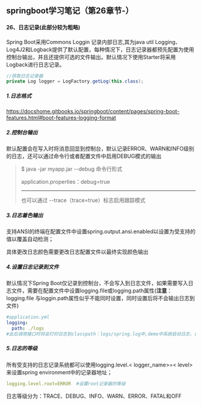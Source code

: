 ## springboot学习笔记（第26章节-）

#### 26、日志记录(此部分较为粗略)

Spring Boot采用Commons Loggin 记录内部日志,其为java util Logging、Log4J2和Logback提供了默认配置，每种情况下，日志记录器都预先配置为使用控制台输出，并且还提供可选的文件输出。默认情况下使用Starter将采用Logback进行日志记录。

```java
//获取日志记录器
private Log logger = LogFactory.getLog(this.class);
```



##### 1.日志格式

https://docshome.gitbooks.io/springboot/content/pages/spring-boot-features.html#boot-features-logging-format

##### 2.控制台输出

默认配置会在写入时将消息回显到控制台，默认记录ERROR、WARN和INFO级别的日志，还可以通过命令行或者配置文件中启用DEBUG模式的输出

>$ java -jar myapp.jar  --debug    命令行形式
>
>application.properties：debug=true
>
>-------------------------------
>
>也可以通过 --trace（trace=true）标志启用跟踪模式

##### 3.日志着色输出

支持ANSI的终端在配置文件中设置spring.output.ansi.enabled以设置为受支持的值以覆盖自动检测；

具体更改日志颜色需要更改日志配置文件以最终实现颜色输出

##### 4.设置日志记录到文件

默认情况下Spring Boot仅记录到控制台，不会写入到日志文件，如果需要写入日志文件，需要在配置文件中设置logging.file或logging.path属性(**注意**：logging.file 与loggin.path属性似乎不能同时设置，同时设置后将不会输出日志到文件)

```yaml
#application.yml
logging:
  path: ./logs
#此后调用接口时将会打印日志到classpath：logs/spring.log中,demo中系统启动日志，如果调用example下的controller，则其下的日志都将被打印到上述文件中
```

##### 5.日志的等级

所有受支持的日志记录系统都可以使用logging.level.< logger_name>=< level>来设置spring environment中的记录器地址；

```yaml
logging.level.root=ERROR  #设置root记录器的等级
```



日志等级分为：TRACE、DEBUG、INFO、WARN、ERROR、FATAL和OFF